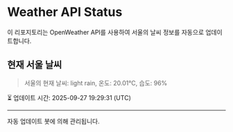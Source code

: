 
# Weather API Status

이 리포지토리는 OpenWeather API를 사용하여 서울의 날씨 정보를 자동으로 업데이트합니다.

## 현재 서울 날씨
> 서울의 현재 날씨: light rain, 온도: 20.01°C, 습도: 96%

⏳ 업데이트 시간: 2025-09-27 19:29:31 (UTC)

---
자동 업데이트 봇에 의해 관리됩니다.
